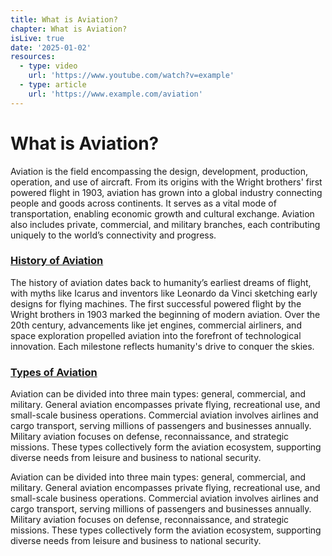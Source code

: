 ```yaml
---
title: What is Aviation?
chapter: What is Aviation?
isLive: true
date: '2025-01-02'
resources:
  - type: video
    url: 'https://www.youtube.com/watch?v=example'
  - type: article
    url: 'https://www.example.com/aviation'
---
```


# What is Aviation?

Aviation is the field encompassing the design, development, production, operation, and use of aircraft. From its origins with the Wright brothers' first powered flight in 1903, aviation has grown into a global industry connecting people and goods across continents. It serves as a vital mode of transportation, enabling economic growth and cultural exchange. Aviation also includes private, commercial, and military branches, each contributing uniquely to the world’s connectivity and progress.

### [History of Aviation](./history-of-aviation)

The history of aviation dates back to humanity’s earliest dreams of flight, with myths like Icarus and inventors like Leonardo da Vinci sketching early designs for flying machines. The first successful powered flight by the Wright brothers in 1903 marked the beginning of modern aviation. Over the 20th century, advancements like jet engines, commercial airliners, and space exploration propelled aviation into the forefront of technological innovation. Each milestone reflects humanity's drive to conquer the skies.

### [Types of Aviation](./types-of-aviation)

Aviation can be divided into three main types: general, commercial, and military. General aviation encompasses private flying, recreational use, and small-scale business operations. Commercial aviation involves airlines and cargo transport, serving millions of passengers and businesses annually. Military aviation focuses on defense, reconnaissance, and strategic missions. These types collectively form the aviation ecosystem, supporting diverse needs from leisure and business to national security.


Aviation can be divided into three main types: general, commercial, and military. General aviation encompasses private flying, recreational use, and small-scale business operations. Commercial aviation involves airlines and cargo transport, serving millions of passengers and businesses annually. Military aviation focuses on defense, reconnaissance, and strategic missions. These types collectively form the aviation ecosystem, supporting diverse needs from leisure and business to national security.
